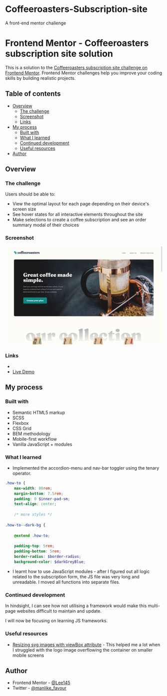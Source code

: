 # Coffeeroasters-Subscription-site
A front-end mentor challenge

# Frontend Mentor - Coffeeroasters subscription site solution

This is a solution to the [Coffeeroasters subscription site challenge on Frontend Mentor](https://www.frontendmentor.io/challenges/coffeeroasters-subscription-site-5Fc26HVY6). Frontend Mentor challenges help you improve your coding skills by building realistic projects. 

## Table of contents

- [Overview](#overview)
  - [The challenge](#the-challenge)
  - [Screenshot](#screenshot)
  - [Links](#links)
- [My process](#my-process)
  - [Built with](#built-with)
  - [What I learned](#what-i-learned)
  - [Continued development](#continued-development)
  - [Useful resources](#useful-resources)
- [Author](#author)

## Overview

### The challenge

Users should be able to:

- View the optimal layout for each page depending on their device's screen size
- See hover states for all interactive elements throughout the site
- Make selections to create a coffee subscription and see an order summary modal of their choices

### Screenshot

![](./assets/screenshot.png)

### Links

- 
- [Live Demo](https://coffeeroasters-subscription-site-iota.vercel.app/index.html)

## My process


### Built with

- Semantic HTML5 markup
- SCSS
- Flexbox
- CSS Grid
- BEM methodology
- Mobile-first workflow
- Vanilla JavaScript + modules

### What I learned

- Implemented the accordion-menu and nav-bar toggler using the tenary operator. 

```scss
.how-to {
    max-width: 80rem;
    margin-bottom: 7.5rem;
    padding: 0 $inner-pad-sm;
    text-align: center;

    /* more styles */

.how-to--dark-bg {

    @extend .how-to;
    
    padding-top: 5rem;
    padding-bottom: 5rem;
    border-radius: $border-radius;
    background-color: $darkGreyBlue;
```

- I learnt how to use JavaScript modules - after I figured out all logic related to the subscription form, the JS file was very long and unreadable. I moved all functions into separate files.

### Continued development

In hindsight, I can see how not utilising a framework would make this multi-page websites difficult to maintain and update.

I will now be focusing on learning JS frameworks.

### Useful resources

- [Resizing svg images with viewBox attribute](https://css-tricks.com/scale-svg/) - This helped me a lot when I struggled with the logo image overflowing the container on smaller mobile screens

## Author
- Frontend Mentor - [@Lee145](https://www.frontendmentor.io/profile/Favour)
- Twitter - [@manlike_favour](https://www.twitter.com/Favour)


